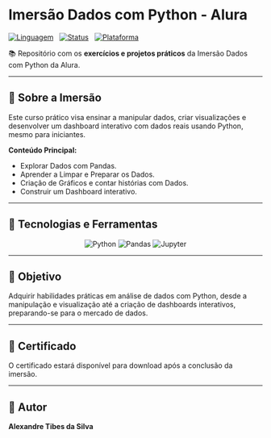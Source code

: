 # Imersão Dados com Python - Alura

[![Linguagem](https://img.shields.io/badge/Python-3776AB?style=for-the-badge&logo=python&logoColor=white)](https://www.python.org/)
&nbsp;
[![Status](https://img.shields.io/badge/Status-Em%20Andamento-yellow?style=for-the-badge)]()
&nbsp;
[![Plataforma](https://img.shields.io/badge/Alura-Imers%C3%A3o%20Dados-orange?style=for-the-badge&logo=Alura&logoColor=white)](https://cursos.alura.com.br/imersao/imersao-dados-python)

📚 Repositório com os **exercícios e projetos práticos** da Imersão Dados com Python da Alura.

---

## 📌 Sobre a Imersão

Este curso prático visa ensinar a manipular dados, criar visualizações e desenvolver um dashboard interativo com dados reais usando Python, mesmo para iniciantes.

**Conteúdo Principal:**
- Explorar Dados com Pandas.
- Aprender a Limpar e Preparar os Dados.
- Criação de Gráficos e contar histórias com Dados.
- Construir um Dashboard interativo.

---

## 🔧 Tecnologias e Ferramentas

<div align="center">
  <img src="https://img.shields.io/badge/Python-3776AB?style=for-the-badge&logo=python&logoColor=white" alt="Python">
  <img src="https://img.shields.io/badge/Pandas-150458?style=for-the-badge&logo=pandas&logoColor=white" alt="Pandas">
  <img src="https://img.shields.io/badge/Jupyter-F37626?style=for-the-badge&logo=jupyter&logoColor=white" alt="Jupyter">
</div>

---

## 🎯 Objetivo

Adquirir habilidades práticas em análise de dados com Python, desde a manipulação e visualização até a criação de dashboards interativos, preparando-se para o mercado de dados.

---

## 📜 Certificado

<p>O certificado estará disponível para download após a conclusão da imersão.</p>

---

## 👤 Autor

**Alexandre Tibes da Silva**
